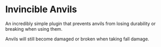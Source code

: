 # Invincible Anvils

An incredibly simple plugin that prevents anvils from losing durability or breaking when using them.

Anvils will still become damaged or broken when taking fall damage.